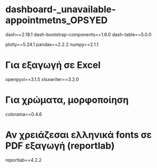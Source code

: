 # dashboard-_unavailable-appointmetns_OPSYED

dash==2.18.1
dash-bootstrap-components==1.6.0
dash-table==5.0.0

plotly==5.24.1
pandas==2.2.2
numpy==2.1.1

# Για εξαγωγή σε Excel
openpyxl==3.1.5
xlsxwriter==3.2.0

# Για χρώματα, μορφοποίηση
colorama==0.4.6

# Αν χρειάζεσαι ελληνικά fonts σε PDF εξαγωγή (reportlab)
reportlab==4.2.2
